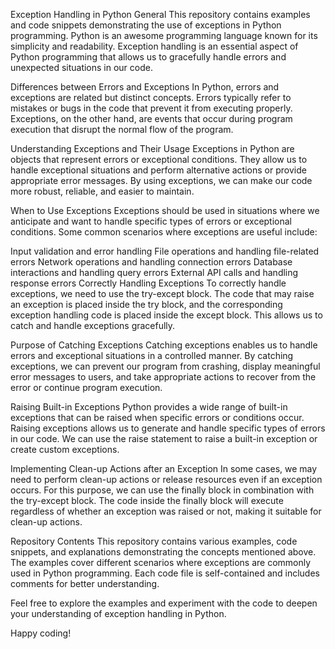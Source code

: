Exception Handling in Python
General
This repository contains examples and code snippets demonstrating the use of exceptions in Python programming. Python is an awesome programming language known for its simplicity and readability. Exception handling is an essential aspect of Python programming that allows us to gracefully handle errors and unexpected situations in our code.

Differences between Errors and Exceptions
In Python, errors and exceptions are related but distinct concepts. Errors typically refer to mistakes or bugs in the code that prevent it from executing properly. Exceptions, on the other hand, are events that occur during program execution that disrupt the normal flow of the program.

Understanding Exceptions and Their Usage
Exceptions in Python are objects that represent errors or exceptional conditions. They allow us to handle exceptional situations and perform alternative actions or provide appropriate error messages. By using exceptions, we can make our code more robust, reliable, and easier to maintain.

When to Use Exceptions
Exceptions should be used in situations where we anticipate and want to handle specific types of errors or exceptional conditions. Some common scenarios where exceptions are useful include:

Input validation and error handling
File operations and handling file-related errors
Network operations and handling connection errors
Database interactions and handling query errors
External API calls and handling response errors
Correctly Handling Exceptions
To correctly handle exceptions, we need to use the try-except block. The code that may raise an exception is placed inside the try block, and the corresponding exception handling code is placed inside the except block. This allows us to catch and handle exceptions gracefully.

Purpose of Catching Exceptions
Catching exceptions enables us to handle errors and exceptional situations in a controlled manner. By catching exceptions, we can prevent our program from crashing, display meaningful error messages to users, and take appropriate actions to recover from the error or continue program execution.

Raising Built-in Exceptions
Python provides a wide range of built-in exceptions that can be raised when specific errors or conditions occur. Raising exceptions allows us to generate and handle specific types of errors in our code. We can use the raise statement to raise a built-in exception or create custom exceptions.

Implementing Clean-up Actions after an Exception
In some cases, we may need to perform clean-up actions or release resources even if an exception occurs. For this purpose, we can use the finally block in combination with the try-except block. The code inside the finally block will execute regardless of whether an exception was raised or not, making it suitable for clean-up actions.

Repository Contents
This repository contains various examples, code snippets, and explanations demonstrating the concepts mentioned above. The examples cover different scenarios where exceptions are commonly used in Python programming. Each code file is self-contained and includes comments for better understanding.

Feel free to explore the examples and experiment with the code to deepen your understanding of exception handling in Python.

Happy coding!

